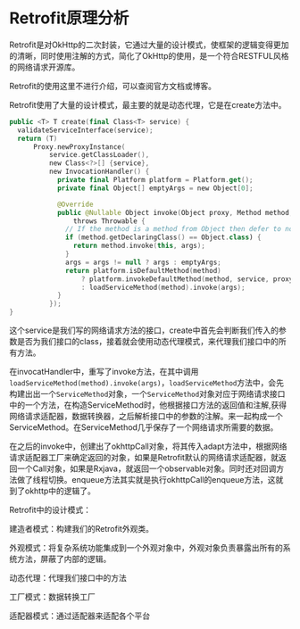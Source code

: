 # Retrofit原理分析

Retrofit是对OkHttp的二次封装，它通过大量的设计模式，使框架的逻辑变得更加的清晰，同时使用注解的方式，简化了OkHttp的使用，是一个符合RESTFUL风格的网络请求开源库。

Retrofit的使用这里不进行介绍，可以查阅官方文档或博客。

Retrofit使用了大量的设计模式，最主要的就是动态代理，它是在create方法中。

```kotlin
public <T> T create(final Class<T> service) {
  validateServiceInterface(service);
  return (T)
      Proxy.newProxyInstance(
          service.getClassLoader(),
          new Class<?>[] {service},
          new InvocationHandler() {
            private final Platform platform = Platform.get();
            private final Object[] emptyArgs = new Object[0];

            @Override
            public @Nullable Object invoke(Object proxy, Method method, @Nullable Object[] args)
                throws Throwable {
              // If the method is a method from Object then defer to normal invocation.
              if (method.getDeclaringClass() == Object.class) {
                return method.invoke(this, args);
              }
              args = args != null ? args : emptyArgs;
              return platform.isDefaultMethod(method)
                  ? platform.invokeDefaultMethod(method, service, proxy, args)
                  : loadServiceMethod(method).invoke(args);
            }
          });
}
```

这个service是我们写的网络请求方法的接口，create中首先会判断我们传入的参数是否为我们接口的class，接着就会使用动态代理模式，来代理我们接口中的所有方法。

在invocatHandler中，重写了invoke方法，在其中调用`loadServiceMethod(method).invoke(args)`，`loadServiceMethod`方法中，会先构建出出一个`ServiceMethod`对象，一个`ServiceMethod`对象对应于网络请求接口中的一个方法，在构造ServiceMethod时，他根据接口方法的返回值和注解,获得网络请求适配器，数据转换器，之后解析接口中的参数的注解。来一起构成一个ServiceMethod。在ServiceMethod几乎保存了一个网络请求所需要的数据。

在之后的invoke中，创建出了okhttpCall对象，将其传入adapt方法中，根据网络请求适配器工厂来确定返回的对象，如果是Retrofit默认的网络请求适配器，就返回一个Call对象，如果是Rxjava，就返回一个observable对象。同时还对回调方法做了线程切换。enqueue方法其实就是执行okhttpCall的enqueue方法，这就到了okhttp中的逻辑了。

Retrofit中的设计模式：

建造者模式：构建我们的Retrofit外观类。

外观模式：将复杂系统功能集成到一个外观对象中，外观对象负责暴露出所有的系统方法，屏蔽了内部的逻辑。

动态代理：代理我们接口中的方法

工厂模式：数据转换工厂

适配器模式：通过适配器来适配各个平台

